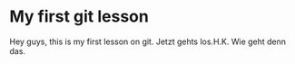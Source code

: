 # My first git lesson

Hey guys, this is my first lesson on git.
Jetzt gehts los.H.K.
Wie geht denn das.
